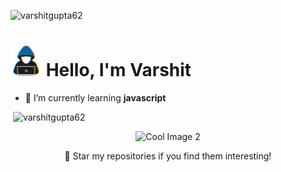 <p align="left"> <img src="https://komarev.com/ghpvc/?username=varshitgupta62&label=Profile%20views&color=0e75b6&style=flat" alt="varshitgupta62" /> </p>

# <picture><img src = "https://github.com/0xAbdulKhalid/0xAbdulKhalid/raw/main/assets/mdImages/about_me.gif" width = 50px></picture> Hello, I'm Varshit

- 🌱 I’m currently learning **javascript**

<p>&nbsp;<img align="" src="https://github-readme-stats.vercel.app/api?username=varshitgupta62&show_icons=true&locale=en" alt="varshitgupta62" /></p>

 

  <p align="center">
  <img src="https://media.tenor.com/GfSX-u7VGM4AAAAC/coding.gif" alt="Cool Image 2">
</p>

<p align="center">
  🌟 Star my repositories if you find them interesting!
</p>

 

